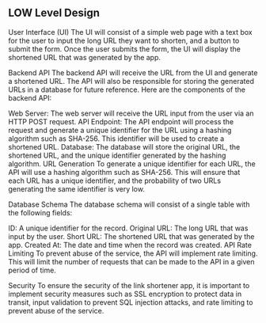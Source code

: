 ## LOW Level Design

User Interface (UI)
The UI will consist of a simple web page with a text box for the user to input the long URL they want to shorten, and a button to submit the form. Once the user submits the form, the UI will display the shortened URL that was generated by the app.

Backend API
The backend API will receive the URL from the UI and generate a shortened URL. The API will also be responsible for storing the generated URLs in a database for future reference. Here are the components of the backend API:

Web Server: The web server will receive the URL input from the user via an HTTP POST request.
API Endpoint: The API endpoint will process the request and generate a unique identifier for the URL using a hashing algorithm such as SHA-256. This identifier will be used to create a shortened URL.
Database: The database will store the original URL, the shortened URL, and the unique identifier generated by the hashing algorithm.
URL Generation
To generate a unique identifier for each URL, the API will use a hashing algorithm such as SHA-256. This will ensure that each URL has a unique identifier, and the probability of two URLs generating the same identifier is very low.

Database Schema
The database schema will consist of a single table with the following fields:

ID: A unique identifier for the record.
Original URL: The long URL that was input by the user.
Short URL: The shortened URL that was generated by the app.
Created At: The date and time when the record was created.
API Rate Limiting
To prevent abuse of the service, the API will implement rate limiting. This will limit the number of requests that can be made to the API in a given period of time.

Security
To ensure the security of the link shortener app, it is important to implement security measures such as SSL encryption to protect data in transit, input validation to prevent SQL injection attacks, and rate limiting to prevent abuse of the service.